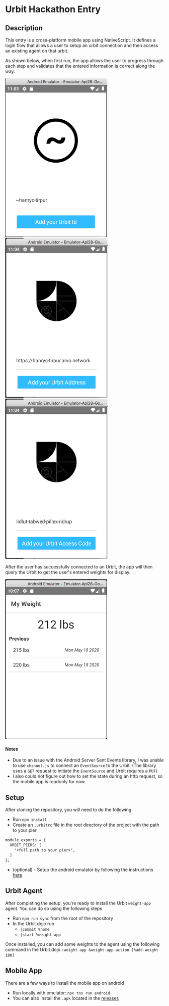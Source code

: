 # Urbit Hackathon Entry

## Description

This entry is a cross-platform mobile app using NativeScript. It defines a login flow that allows a user to setup an urbit connection and then access an existing agent on that urbit.

As shown below, when first run, the app allows the user to progress through each step and validates that the entered information is correct along the way.

![Urbit Id Entry](./docs/images/id-entry.png) ![Urbit Address Entry](./docs/images/address-entry.png) ![Urbit Access Code Entry](./docs/images/code-entry.png)

After the user has successfully connected to an Urbit, the app will then query the Urbit to get the user's entered weights for display.

![With past weights](./docs/images/with-past-weights.png)

#### Notes
- Due to an issue with the Android Server Sent Events library, I was unable to use `channel.js` to connect an `EventSource` to the Urbit. (The library uses a `GET` request to initiate the `EventSource` and Urbit requires a `PUT`)
- I also could not figure out how to set the state during an http request, so the mobile app is readonly for now.


## Setup

After cloning the repository, you will need to do the following

- Run `npm install`
- Create an `.urbitrc` file in the root directory of the project with the path to your pier
```
module.exports = {
  URBIT_PIERS: [
    "<full path to your pier>",
  ]
};
```
- (optional) - Setup the android emulator by following the instructions [here](https://docs.nativescript.org/tooling/android-virtual-devices)

## Urbit Agent
After completing the setup, you're ready to install the Urbit `weight-app` agent. You can do so using the following steps
- Run `npm run sync` from the root of the repository
- In the Urbit dojo run
    - `|commit %home`
    - `|start %weight-app`

Once installed, you can add some weights to the agent using the following command in the Urbit dojo
`:weight-app &weight-app-action [%add-weight 180]`

## Mobile App
There are a few ways to install the mobile app on android
- Run locally with emulator: `npx tns run android`
- You can also install the `.apk` located in the [releases](https://github.com/bmavity/urbit-weight-app/releases)
